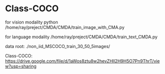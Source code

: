 # Class-COCO
for vision modality
python /home/ray/preject/CMDA/CMDA/train_image_with_CMA.py

for language modality
/home/ray/preject/CMDA/CMDA/train_text_CMDA.py

data root: ./non_iid_MSCOCO_train_30_50_5images/

Class-COCO: https://drive.google.com/file/d/1aWos8ztu8w2hevZHll2H9H5O7Pn9ThrT/view?usp=sharing